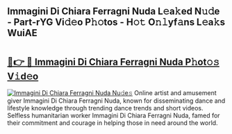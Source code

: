 ## Immagini Di Chiara Ferragni Nuda L𝚎a𝚔ed N𝚞𝚍e - Part-rYG Vi𝚍𝚎o P𝚑𝚘tos - H𝚘𝚝 O𝚗𝚕yf𝚊ns L𝚎a𝚔s WuiAE

# <h2><a href="http://kfdgkc.oniu.top/?m=Immagini+Di+Chiara+Ferragni+Nuda">🔗👉 🔴 Immagini Di Chiara Ferragni Nuda P𝚑ot𝚘𝚜 V𝚒d𝚎o</a></h2>

[![Immagini Di Chiara Ferragni Nuda Nu𝚍e𝚜](https://i.imgur.com/0qMVB7G.gif)](http://kfdgkc.oniu.top/?m=Immagini+Di+Chiara+Ferragni+Nuda)
Online artist and amusement giver Immagini Di Chiara Ferragni Nuda, known for disseminating dance and lifestyle knowledge through trending dance trends and short videos. Selfless humanitarian worker Immagini Di Chiara Ferragni Nuda, famed for their commitment and courage in helping those in need around the world.  
